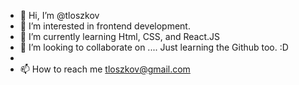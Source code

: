 - 👋 Hi, I’m @tloszkov
- 👀 I’m interested in frontend development.
- 🌱 I’m currently learning Html, CSS, and React.JS
- 💞️ I’m looking to collaborate on .... Just learning the Github too. :D
-
- 📫 How to reach me tloszkov@gmail.com

<!---
tloszkov/tloszkov is a ✨ special ✨ repository because its `README.md` (this file) appears on your GitHub profile.
You can click the Preview link to take a look at your changes.
--->
